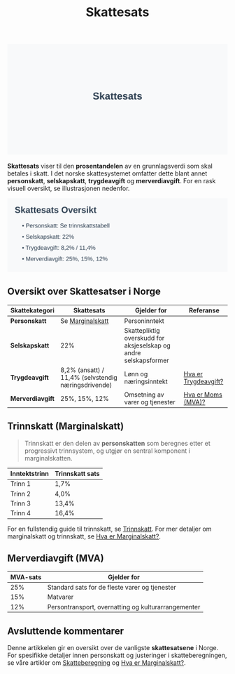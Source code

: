 ﻿---
title: "Skattesats"
seoTitle: "Skattesats | Oversikt over skattesatser i Norge"
description: "Skattesats er prosenten av et grunnlag som skal betales i skatt. Her finner du en oppdatert oversikt over satser for personskatt, selskapsskatt, trygdeavgift og merverdiavgift."
summary: "Oppdatert oversikt over skattesatser: personskatt, selskapsskatt, trygdeavgift og MVA med tabeller og relevante lenker."
---

![Skattesats](skattesats-image.svg)

**Skattesats** viser til den **prosentandelen** av en grunnlagsverdi som skal betales i skatt. I det norske skattesystemet omfatter dette blant annet **personskatt**, **selskapskatt**, **trygdeavgift** og **merverdiavgift**. For en rask visuell oversikt, se illustrasjonen nedenfor.

![Oversikt over Skattesatser](skattesats-overview.svg)

## Oversikt over Skattesatser i Norge

| Skattekategori   | Skattesats                                      | Gjelder for                           | Referanse |
|------------------|-------------------------------------------------|---------------------------------------|-----------|
| **Personskatt**  | Se [Marginalskatt](/blogs/regnskap/hva-er-marginalskatt "Hva er Marginalskatt? Komplett guide til marginalskatt") | Personinntekt                         |           |
| **Selskapskatt** | 22%                                             | Skattepliktig overskudd for aksjeselskap og andre selskapsformer |           |
| **Trygdeavgift** | 8,2% (ansatt) / 11,4% (selvstendig næringsdrivende) | Lønn og næringsinntekt                | [Hva er Trygdeavgift?](/blogs/regnskap/hva-er-trygdeavgift "Hva er Trygdeavgift? En guide til trygdeavgift i Norge") |
| **Merverdiavgift** | 25%, 15%, 12%                                | Omsetning av varer og tjenester       | [Hva er Moms (MVA)?](/blogs/regnskap/hva-er-moms-mva "Hva er Moms (MVA)? Komplett Guide til Merverdiavgift i Norge") |

## Trinnskatt (Marginalskatt)

> Trinnskatt er den delen av **personskatten** som beregnes etter et progressivt trinnsystem, og utgjør en sentral komponent i marginalskatten.

| Inntektstrinn  | Trinnskatt sats |
|----------------|-----------------|
| Trinn 1        | 1,7%            |
| Trinn 2        | 4,0%            |
| Trinn 3        | 13,4%           |
| Trinn 4        | 16,4%           |


For en fullstendig guide til trinnskatt, se [Trinnskatt](/blogs/regnskap/trinnskatt "Trinnskatt “ Guide til trinnskatt i Norge").
For mer detaljer om marginalskatt og trinnskatt, se [Hva er Marginalskatt?](/blogs/regnskap/hva-er-marginalskatt "Hva er Marginalskatt? Komplett guide til marginalskatt").

## Merverdiavgift (MVA)

| MVA-sats | Gjelder for                       |
|----------|-----------------------------------|
| 25%      | Standard sats for de fleste varer og tjenester |
| 15%      | Matvarer                          |
| 12%      | Persontransport, overnatting og kulturarrangementer |

## Avsluttende kommentarer

Denne artikkelen gir en oversikt over de vanligste **skattesatsene** i Norge. For spesifikke detaljer innen personskatt og justeringer i skatteberegningen, se våre artikler om [Skatteberegning](/blogs/regnskap/skatteberegning "Skatteberegning - Komplett Guide til Skatteberegning") og [Hva er Marginalskatt?](/blogs/regnskap/hva-er-marginalskatt "Hva er Marginalskatt? Komplett guide til marginalskatt").









